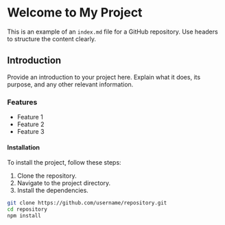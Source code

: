 # Welcome to My Project

This is an example of an `index.md` file for a GitHub repository. Use headers to structure the content clearly.

## Introduction

Provide an introduction to your project here. Explain what it does, its purpose, and any other relevant information.

### Features

- Feature 1
- Feature 2
- Feature 3

#### Installation

To install the project, follow these steps:

1. Clone the repository.
2. Navigate to the project directory.
3. Install the dependencies.

```bash
git clone https://github.com/username/repository.git
cd repository
npm install
